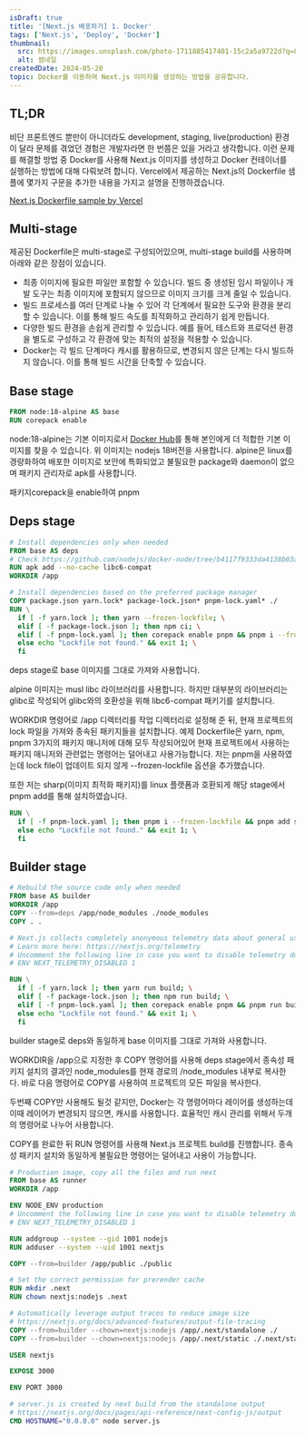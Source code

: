 ```yaml
---
isDraft: true
title: '[Next.js 배포하기] 1. Docker'
tags: ['Next.js', 'Deploy', 'Docker']
thumbnail:
  src: https://images.unsplash.com/photo-1711885417401-15c2a5a9722d?q=80&w=3024&auto=format&fit=crop&ixlib=rb-4.0.3&ixid=M3wxMjA3fDB8MHxwaG90by1wYWdlfHx8fGVufDB8fHx8fA%3D%3D
  alt: 썸네일
createdDate: 2024-05-20
topic: Docker를 이용하여 Next.js 이미지를 생성하는 방법을 공유합니다.
---
```


## TL;DR

비단 프론트엔드 뿐만이 아니더라도 development, staging, live(production) 환경이 달라 문제를 겪었던 경험은 개발자라면 한 번쯤은 있을 거라고 생각합니다. 이런 문제를 해결할 방법 중 Docker를 사용해 Next.js 이미지를 생성하고 Docker 컨테이너를 실행하는 방법에 대해 다뤄보려 합니다. Vercel에서 제공하는 Next.js의 Dockerfile 샘플에 몇가지 구문을 추가한 내용을 가지고 설명을 진행하겠습니다.

[Next.js Dockerfile sample by Vercel](https://react-hook-form.com)

## Multi-stage

제공된 Dockerfile은 multi-stage로 구성되어있으며, multi-stage build를 사용하며 아래와 같은 장점이 있습니다.

- 최종 이미지에 필요한 파일만 포함할 수 있습니다. 빌드 중 생성된 임시 파일이나 개발 도구는 최종 이미지에 포함되지 않으므로 이미지 크기를 크게 줄일 수 있습니다.
- 빌드 프로세스를 여러 단계로 나눌 수 있어 각 단계에서 필요한 도구와 환경을 분리할 수 있습니다. 이를 통해 빌드 속도를 최적화하고 관리하기 쉽게 만듭니다.
- 다양한 빌드 환경을 손쉽게 관리할 수 있습니다. 예를 들어, 테스트와 프로덕션 환경을 별도로 구성하고 각 환경에 맞는 최적의 설정을 적용할 수 있습니다.
- Docker는 각 빌드 단계마다 캐시를 활용하므로, 변경되지 않은 단계는 다시 빌드하지 않습니다. 이를 통해 빌드 시간을 단축할 수 있습니다.

## Base stage

```Dockerfile
FROM node:18-alpine AS base
RUN corepack enable
```

node:18-alpine는 기본 이미지로서 [Docker Hub](https://hub.docker.com)를 통해 본인에게 더 적합한 기본 이미지를 찾을 수 있습니다. 위 이미지는 nodejs 18버전을 사용합니다. alpine은 linux를 경량화하여 배포한 이미지로 보안에 특화되었고 불필요한 package와 daemon이 없으며 패키지 관리자로 apk를 사용합니다.

패키지corepack을 enable하여 pnpm

## Deps stage

```Dockerfile
# Install dependencies only when needed
FROM base AS deps
# Check https://github.com/nodejs/docker-node/tree/b4117f9333da4138b03a546ec926ef50a31506c3#nodealpine to understand why libc6-compat might be needed.
RUN apk add --no-cache libc6-compat
WORKDIR /app

# Install dependencies based on the preferred package manager
COPY package.json yarn.lock* package-lock.json* pnpm-lock.yaml* ./
RUN \
  if [ -f yarn.lock ]; then yarn --frozen-lockfile; \
  elif [ -f package-lock.json ]; then npm ci; \
  elif [ -f pnpm-lock.yaml ]; then corepack enable pnpm && pnpm i --frozen-lockfile; \
  else echo "Lockfile not found." && exit 1; \
  fi
```

deps stage로 base 이미지를 그대로 가져와 사용합니다.

alpine 이미지는 musl libc 라이브러리를 사용합니다. 하지만 대부분의 라이브러리는 glibc로 작성되어 glibc와의 호환성을 위해 libc6-compat 패키기를 설치합니다.

WORKDIR 명령어로 /app 디렉터리를 작업 디렉터리로 설정해 준 뒤, 현재 프로젝트의 lock 파일을 가져와 종속된 패키지들을 설치합니다. 예제 Dockerfile은 yarn, npm, pnpm 3가지의 패키지 매니저에 대해 모두 작성되어있어 현재 프로젝트에서 사용하는 패키지 매니저와 관련없는 명령어는 덜어내고 사용가능합니다. 저는 pnpm을 사용하였는데 lock file이 업데이트 되지 않게 --frozen-lockfile 옵션을 추가했습니다.

또한 저는 sharp(이미지 최적화 패키지)를 linux 플랫폼과 호환되게 해당 stage에서 pnpm add를 통해 설치하였습니다.

```Dockerfile
RUN \
  if [ -f pnpm-lock.yaml ]; then pnpm i --frozen-lockfile && pnpm add sharp; \
  else echo "Lockfile not found." && exit 1; \
  fi
```

## Builder stage

```Dockerfile
# Rebuild the source code only when needed
FROM base AS builder
WORKDIR /app
COPY --from=deps /app/node_modules ./node_modules
COPY . .

# Next.js collects completely anonymous telemetry data about general usage.
# Learn more here: https://nextjs.org/telemetry
# Uncomment the following line in case you want to disable telemetry during the build.
# ENV NEXT_TELEMETRY_DISABLED 1

RUN \
  if [ -f yarn.lock ]; then yarn run build; \
  elif [ -f package-lock.json ]; then npm run build; \
  elif [ -f pnpm-lock.yaml ]; then corepack enable pnpm && pnpm run build; \
  else echo "Lockfile not found." && exit 1; \
  fi
```

builder stage로 deps와 동일하게 base 이미지를 그대로 가져와 사용합니다.

WORKDIR을 /app으로 지정한 후 COPY 명령어를 사용해 deps stage에서 종속성 패키지 설치의 결과인 node_modules를 현재 경로의 /node_modules 내부로 복사한다. 바로 다음 명령어로 COPY를 사용하여 프로젝트의 모든 파일을 복사한다.

두번째 COPY만 사용해도 될것 같지만, Docker는 각 명령어마다 레이어를 생성하는데 이때 레이어가 변경되지 않으면, 캐시를 사용합니다. 효율적인 캐시 관리를 위해서 두개의 명령어로 나누어 사용합니다.

COPY를 완료한 뒤 RUN 명령어를 사용해 Next.js 프로젝트 build를 진행합니다. 종속성 패키지 설치와 동일하게 불필요한 명령어는 덜어내고 사용이 가능합니다.

```Dockerfile
# Production image, copy all the files and run next
FROM base AS runner
WORKDIR /app

ENV NODE_ENV production
# Uncomment the following line in case you want to disable telemetry during runtime.
# ENV NEXT_TELEMETRY_DISABLED 1

RUN addgroup --system --gid 1001 nodejs
RUN adduser --system --uid 1001 nextjs

COPY --from=builder /app/public ./public

# Set the correct permission for prerender cache
RUN mkdir .next
RUN chown nextjs:nodejs .next

# Automatically leverage output traces to reduce image size
# https://nextjs.org/docs/advanced-features/output-file-tracing
COPY --from=builder --chown=nextjs:nodejs /app/.next/standalone ./
COPY --from=builder --chown=nextjs:nodejs /app/.next/static ./.next/static

USER nextjs

EXPOSE 3000

ENV PORT 3000

# server.js is created by next build from the standalone output
# https://nextjs.org/docs/pages/api-reference/next-config-js/output
CMD HOSTNAME="0.0.0.0" node server.js
```
